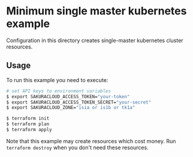 # Minimum single master kubernetes example

Configuration in this directory creates single-master kubernetes cluster resources.

## Usage

To run this example you need to execute:

```bash
# set API keys to environment variables
$ export SAKURACLOUD_ACCESS_TOKEN="your-token"
$ export SAKURACLOUD_ACCESS_TOKEN_SECRET="your-secret"
$ export SAKURACLOUD_ZONE="isia or is1b or tk1a"

$ terraform init
$ terraform plan
$ terraform apply
```

Note that this example may create resources which cost money. Run `terraform destroy` when you don't need these resources.

